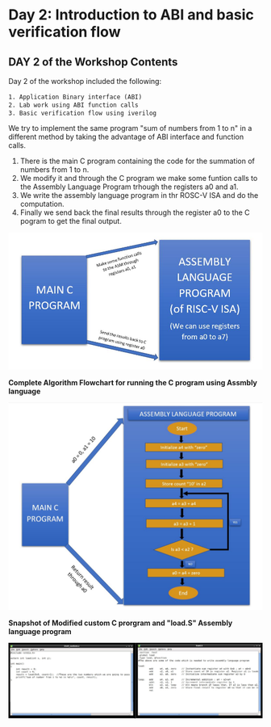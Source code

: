 # Day 2: Introduction to ABI and basic verification flow

## DAY 2 of the Workshop Contents
Day 2 of the workshop included the following:

    1. Application Binary interface (ABI)
    2. Lab work using ABI function calls
    3. Basic verification flow using iverilog

We try to implement the same program "sum of numbers from 1 to n" in a different method by taking the advantage of ABI interface and function calls.
1. There is the main C program containing the code for the summation of numbers from 1 to n.
2. We modify it and through the C program we make some funtion calls to the Assembly Language Program trhough the registers a0 and a1.
3. We write the assembly language program in thr ROSC-V ISA and do the computation.
4. Finally we send back the final results through the register a0 to the C pogram to get the final output. 


![](Snaps/Block_diagram_for_C_to_assembly_code.JPG)


**Complete Algorithm Flowchart for running the C program using Assmbly language**

![](Snaps/Algorithm_Flowchart_for_C_to_assembly_code.JPG)

**Snapshot of Modified custom C prorgram and "load.S" Assembly language program**


![](Snaps/Snap_of_C_code_and_Assmebly_code.jpg)

